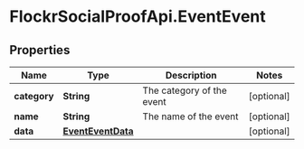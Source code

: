 # FlockrSocialProofApi.EventEvent

## Properties
Name | Type | Description | Notes
------------ | ------------- | ------------- | -------------
**category** | **String** | The category of the event | [optional] 
**name** | **String** | The name of the event | [optional] 
**data** | [**EventEventData**](EventEventData.md) |  | [optional] 
